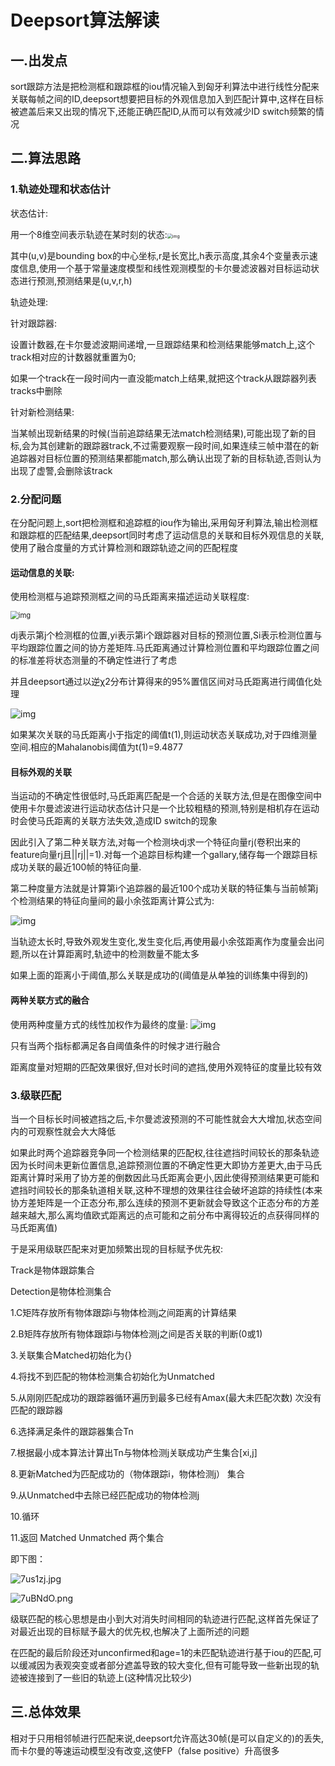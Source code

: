 # Deepsort算法解读

## 一.出发点

sort跟踪方法是把检测框和跟踪框的iou情况输入到匈牙利算法中进行线性分配来关联每帧之间的ID,deepsort想要把目标的外观信息加入到匹配计算中,这样在目标被遮盖后来又出现的情况下,还能正确匹配ID,从而可以有效减少ID switch频繁的情况

## 二.算法思路

### 1.轨迹处理和状态估计

状态估计:

用一个8维空间表示轨迹在某时刻的状态:<img src="https://img-blog.csdnimg.cn/20190805203823843.png" alt="img" style="zoom: 50%;" />

其中(u,v)是bounding box的中心坐标,r是长宽比,h表示高度,其余4个变量表示速度信息,使用一个基于常量速度模型和线性观测模型的卡尔曼滤波器对目标运动状态进行预测,预测结果是(u,v,r,h)

轨迹处理:

针对跟踪器:

设置计数器,在卡尔曼滤波期间递增,一旦跟踪结果和检测结果能够match上,这个track相对应的计数器就重置为0;

如果一个track在一段时间内一直没能match上结果,就把这个track从跟踪器列表tracks中删除

针对新检测结果:

当某帧出现新结果的时候(当前追踪结果无法match检测结果),可能出现了新的目标,会为其创建新的跟踪器track,不过需要观察一段时间,如果连续三帧中潜在的新追踪器对目标位置的预测结果都能match,那么确认出现了新的目标轨迹,否则认为出现了虚警,会删除该track

### 2.分配问题

在分配问题上,sort把检测框和追踪框的iou作为输出,采用匈牙利算法,输出检测框和跟踪框的匹配结果,deepsort同时考虑了运动信息的关联和目标外观信息的关联,使用了融合度量的方式计算检测和跟踪轨迹之间的匹配程度

#### 运动信息的关联:

使用检测框与追踪预测框之间的马氏距离来描述运动关联程度:

<img src="https://img-blog.csdnimg.cn/20190805203823857.png" alt="img" style="zoom: 80%;" />

dj表示第j个检测框的位置,yi表示第i个跟踪器对目标的预测位置,Si表示检测位置与平均跟踪位置之间的协方差矩阵.马氏距离通过计算检测位置和平均跟踪位置之间的标准差将状态测量的不确定性进行了考虑

并且deepsort通过以逆χ2分布计算得来的95%置信区间对马氏距离进行阈值化处理

![img](https://img-blog.csdnimg.cn/20190805203823841.png)

如果某次关联的马氏距离小于指定的阈值t(1),则运动状态关联成功,对于四维测量空间.相应的Mahalanobis阈值为t(1)=9.4877

#### 目标外观的关联

当运动的不确定性很低时,马氏距离匹配是一个合适的关联方法,但是在图像空间中使用卡尔曼滤波进行运动状态估计只是一个比较粗糙的预测,特别是相机存在运动时会使马氏距离的关联方法失效,造成ID switch的现象

因此引入了第二种关联方法,对每一个检测块dj求一个特征向量rj(卷积出来的feature向量rj且||rj||=1).对每一个追踪目标构建一个gallary,储存每一个跟踪目标成功关联的最近100帧的特征向量.

第二种度量方法就是计算第i个追踪器的最近100个成功关联的特征集与当前帧第j个检测结果的特征向量间的最小余弦距离计算公式为:

<img src="https://img-blog.csdnimg.cn/20190805203823854.png" alt="img"  />

当轨迹太长时,导致外观发生变化,发生变化后,再使用最小余弦距离作为度量会出问题,所以在计算距离时,轨迹中的检测数量不能太多

如果上面的距离小于阈值,那么关联是成功的(阈值是从单独的训练集中得到的)

#### 两种关联方式的融合

使用两种度量方式的线性加权作为最终的度量:
![img](https://img-blog.csdnimg.cn/20190805203824144.png)

只有当两个指标都满足各自阈值条件的时候才进行融合

距离度量对短期的匹配效果很好,但对长时间的遮挡,使用外观特征的度量比较有效

### 3.级联匹配

当一个目标长时间被遮挡之后,卡尔曼滤波预测的不可能性就会大大增加,状态空间内的可观察性就会大大降低

如果此时两个追踪器竞争同一个检测结果的匹配权,往往遮挡时间较长的那条轨迹因为长时间未更新位置信息,追踪预测位置的不确定性更大即协方差更大,由于马氏距离计算时采用了协方差的倒数因此马氏距离会更小,因此使得预测结果更可能和遮挡时间较长的那条轨道相关联,这种不理想的效果往往会破坏追踪的持续性(本来协方差矩阵是一个正态分布,那么连续的预测不更新就会导致这个正态分布的方差越来越大,那么离均值欧式距离远的点可能和之前分布中离得较近的点获得同样的马氏距离值)

于是采用级联匹配来对更加频繁出现的目标赋予优先权:

Track是物体跟踪集合

Detection是物体检测集合

1.C矩阵存放所有物体跟踪i与物体检测j之间距离的计算结果

2.B矩阵存放所有物体跟踪i与物体检测j之间是否关联的判断(0或1)

3.关联集合Matched初始化为{}

4.将找不到匹配的物体检测集合初始化为Unmatched

5.从刚刚匹配成功的跟踪器循环遍历到最多已经有Amax(最大未匹配次数) 次没有匹配的跟踪器

6.选择满足条件的跟踪器集合Tn

7.根据最小成本算法计算出Tn与物体检测j关联成功产生集合[xi,j]

8.更新Matched为匹配成功的（物体跟踪i，物体检测j） 集合

9.从Unmatched中去除已经匹配成功的物体检测j

10.循环

11.返回 Matched Unmatched 两个集合

即下图：

![7us1zj.jpg](https://s4.ax1x.com/2022/01/12/7us1zj.jpg)

![7uBNdO.png](https://s4.ax1x.com/2022/01/12/7uBNdO.png)

级联匹配的核心思想是由小到大对消失时间相同的轨迹进行匹配,这样首先保证了对最近出现的目标赋予最大的优先权,也解决了上面所述的问题

在匹配的最后阶段还对unconfirmed和age=1的未匹配轨迹进行基于iou的匹配,可以缓减因为表观突变或者部分遮盖导致的较大变化,但有可能导致一些新出现的轨迹被连接到了一些旧的轨迹上(这种情况比较少)

## 三.总体效果

相对于只用相邻帧进行匹配来说,deepsort允许高达30帧(是可以自定义的)的丢失,而卡尔曼的等速运动模型没有改变,这使FP（false positive）升高很多